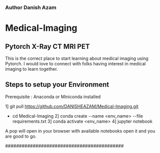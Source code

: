 ### Author Danish Azam
# Medical-Imaging
## Pytorch X-Ray CT MRI PET
This is the correct place to start learning about medical imaging using Pytorch. I would love to connect 
with folks having interest in medical imaging to learn together.

## Steps to setup your Environment
Prerequisite : Anaconda or Miniconda installed

1] git pull https://github.com/DANISHEAZAM/Medical-Imaging.git
- cd Medical-Imaging
2] conda create --name <env_name> --file requirements.txt
3] conda activate <env_name>
4] jupyter notebook

A pop will open in your browser with available notebooks open it and you are good to go.

###########################################

